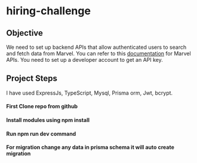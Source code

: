 # hiring-challenge
## Objective
We need to set up backend APIs that allow authenticated users to search and fetch data from Marvel. You can refer to this [documentation](https://developer.marvel.com/docs) for Marvel APIs. You need to set up a developer account to get an API key.

## Project Steps

I have used ExpressJs, TypeScript, Mysql, Prisma orm, Jwt, bcrypt.

#### First Clone repo from github

#### Install modules using npm install

#### Run npm run dev command 

#### For migration change any data in prisma schema it will auto create migration
